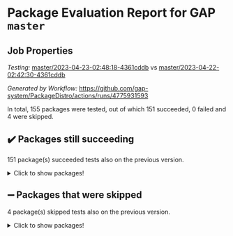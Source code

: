 # Package Evaluation Report for GAP `master`

## Job Properties

*Testing:* [master/2023-04-23-02:48:18-4361cddb](https://github.com/gap-system/PackageDistro/blob/data/reports/master/2023-04-23-02:48:18-4361cddb) vs [master/2023-04-22-02:42:30-4361cddb](https://github.com/gap-system/PackageDistro/blob/data/reports/master/2023-04-22-02:42:30-4361cddb)

*Generated by Workflow:* https://github.com/gap-system/PackageDistro/actions/runs/4775931593

In total, 155 packages were tested, out of which 151 succeeded, 0 failed and 4 were skipped.

## :heavy_check_mark: Packages still succeeding

151 package(s) succeeded tests also on the previous version.
<details><summary>Click to show packages!</summary>

- 4ti2interface 2023.02-04 [(success)](https://github.com/gap-system/PackageDistro/actions/runs/4775931593/jobs/8490699248)
- ace 5.6.2 [(success)](https://github.com/gap-system/PackageDistro/actions/runs/4775931593/jobs/8490699318)
- aclib 1.3.2 [(success)](https://github.com/gap-system/PackageDistro/actions/runs/4775931593/jobs/8490699377)
- agt 0.3.1 [(success)](https://github.com/gap-system/PackageDistro/actions/runs/4775931593/jobs/8490699425)
- alnuth 3.2.1 [(success)](https://github.com/gap-system/PackageDistro/actions/runs/4775931593/jobs/8490699489)
- anupq 3.3.0 [(success)](https://github.com/gap-system/PackageDistro/actions/runs/4775931593/jobs/8490699547)
- atlasrep 2.1.6 [(success)](https://github.com/gap-system/PackageDistro/actions/runs/4775931593/jobs/8490699613)
- autodoc 2022.10.20 [(success)](https://github.com/gap-system/PackageDistro/actions/runs/4775931593/jobs/8490699675)
- automata 1.15 [(success)](https://github.com/gap-system/PackageDistro/actions/runs/4775931593/jobs/8490699751)
- automgrp 1.3.2 [(success)](https://github.com/gap-system/PackageDistro/actions/runs/4775931593/jobs/8490699811)
- autpgrp 1.11 [(success)](https://github.com/gap-system/PackageDistro/actions/runs/4775931593/jobs/8490699863)
- cap 2023.04-04 [(success)](https://github.com/gap-system/PackageDistro/actions/runs/4775931593/jobs/8490699920)
- caratinterface 2.3.5 [(success)](https://github.com/gap-system/PackageDistro/actions/runs/4775931593/jobs/8490699994)
- cddinterface 2022.11.01 [(success)](https://github.com/gap-system/PackageDistro/actions/runs/4775931593/jobs/8490700051)
- circle 1.6.6 [(success)](https://github.com/gap-system/PackageDistro/actions/runs/4775931593/jobs/8490700112)
- classicpres 1.22 [(success)](https://github.com/gap-system/PackageDistro/actions/runs/4775931593/jobs/8490700175)
- cohomolo 1.6.11 [(success)](https://github.com/gap-system/PackageDistro/actions/runs/4775931593/jobs/8490700256)
- congruence 1.2.5 [(success)](https://github.com/gap-system/PackageDistro/actions/runs/4775931593/jobs/8490700312)
- corelg 1.56 [(success)](https://github.com/gap-system/PackageDistro/actions/runs/4775931593/jobs/8490700382)
- crime 1.6 [(success)](https://github.com/gap-system/PackageDistro/actions/runs/4775931593/jobs/8490700453)
- crisp 1.4.6 [(success)](https://github.com/gap-system/PackageDistro/actions/runs/4775931593/jobs/8490700540)
- crypting 0.10.4 [(success)](https://github.com/gap-system/PackageDistro/actions/runs/4775931593/jobs/8490700601)
- cryst 4.1.26 [(success)](https://github.com/gap-system/PackageDistro/actions/runs/4775931593/jobs/8490700678)
- crystcat 1.1.10 [(success)](https://github.com/gap-system/PackageDistro/actions/runs/4775931593/jobs/8490700754)
- ctbllib 1.3.5 [(success)](https://github.com/gap-system/PackageDistro/actions/runs/4775931593/jobs/8490700831)
- cubefree 1.19 [(success)](https://github.com/gap-system/PackageDistro/actions/runs/4775931593/jobs/8490700924)
- curlinterface 2.3.1 [(success)](https://github.com/gap-system/PackageDistro/actions/runs/4775931593/jobs/8490701008)
- cvec 2.8.1 [(success)](https://github.com/gap-system/PackageDistro/actions/runs/4775931593/jobs/8490701086)
- datastructures 0.3.0 [(success)](https://github.com/gap-system/PackageDistro/actions/runs/4775931593/jobs/8490701181)
- deepthought 1.0.6 [(success)](https://github.com/gap-system/PackageDistro/actions/runs/4775931593/jobs/8490701267)
- design 1.8 [(success)](https://github.com/gap-system/PackageDistro/actions/runs/4775931593/jobs/8490701360)
- difsets 2.3.1 [(success)](https://github.com/gap-system/PackageDistro/actions/runs/4775931593/jobs/8490701447)
- digraphs 1.6.2 [(success)](https://github.com/gap-system/PackageDistro/actions/runs/4775931593/jobs/8490701535)
- edim 1.3.7 [(success)](https://github.com/gap-system/PackageDistro/actions/runs/4775931593/jobs/8490701606)
- example 4.3.4 [(success)](https://github.com/gap-system/PackageDistro/actions/runs/4775931593/jobs/8490701684)
- examplesforhomalg 2023.02-04 [(success)](https://github.com/gap-system/PackageDistro/actions/runs/4775931593/jobs/8490701756)
- factint 1.6.3 [(success)](https://github.com/gap-system/PackageDistro/actions/runs/4775931593/jobs/8490701879)
- ferret 1.0.9 [(success)](https://github.com/gap-system/PackageDistro/actions/runs/4775931593/jobs/8490701949)
- fga 1.5.0 [(success)](https://github.com/gap-system/PackageDistro/actions/runs/4775931593/jobs/8490702025)
- fining 1.5.5 [(success)](https://github.com/gap-system/PackageDistro/actions/runs/4775931593/jobs/8490702091)
- float 1.0.3 [(success)](https://github.com/gap-system/PackageDistro/actions/runs/4775931593/jobs/8490702169)
- format 1.4.3 [(success)](https://github.com/gap-system/PackageDistro/actions/runs/4775931593/jobs/8490702235)
- forms 1.2.9 [(success)](https://github.com/gap-system/PackageDistro/actions/runs/4775931593/jobs/8490702294)
- fplsa 1.2.6 [(success)](https://github.com/gap-system/PackageDistro/actions/runs/4775931593/jobs/8490702364)
- fr 2.4.12 [(success)](https://github.com/gap-system/PackageDistro/actions/runs/4775931593/jobs/8490702422)
- francy 2.0.3 [(success)](https://github.com/gap-system/PackageDistro/actions/runs/4775931593/jobs/8490702496)
- fwtree 1.3 [(success)](https://github.com/gap-system/PackageDistro/actions/runs/4775931593/jobs/8490702557)
- gapdoc 1.6.6 [(success)](https://github.com/gap-system/PackageDistro/actions/runs/4775931593/jobs/8490702615)
- gauss 2023.02-04 [(success)](https://github.com/gap-system/PackageDistro/actions/runs/4775931593/jobs/8490702672)
- gaussforhomalg 2023.02-04 [(success)](https://github.com/gap-system/PackageDistro/actions/runs/4775931593/jobs/8490702739)
- gbnp 1.0.5 [(success)](https://github.com/gap-system/PackageDistro/actions/runs/4775931593/jobs/8490702808)
- generalizedmorphismsforcap 2023.03-01 [(success)](https://github.com/gap-system/PackageDistro/actions/runs/4775931593/jobs/8490702857)
- genss 1.6.8 [(success)](https://github.com/gap-system/PackageDistro/actions/runs/4775931593/jobs/8490702915)
- gradedmodules 2023.02-04 [(success)](https://github.com/gap-system/PackageDistro/actions/runs/4775931593/jobs/8490702979)
- gradedringforhomalg 2023.02-04 [(success)](https://github.com/gap-system/PackageDistro/actions/runs/4775931593/jobs/8490703046)
- grape 4.9.0 [(success)](https://github.com/gap-system/PackageDistro/actions/runs/4775931593/jobs/8490703114)
- groupoids 1.73 [(success)](https://github.com/gap-system/PackageDistro/actions/runs/4775931593/jobs/8490703185)
- grpconst 2.6.4 [(success)](https://github.com/gap-system/PackageDistro/actions/runs/4775931593/jobs/8490703253)
- guarana 0.96.3 [(success)](https://github.com/gap-system/PackageDistro/actions/runs/4775931593/jobs/8490703326)
- guava 3.18 [(success)](https://github.com/gap-system/PackageDistro/actions/runs/4775931593/jobs/8490703386)
- hap 1.55 [(success)](https://github.com/gap-system/PackageDistro/actions/runs/4775931593/jobs/8490703464)
- hapcryst 0.1.15 [(success)](https://github.com/gap-system/PackageDistro/actions/runs/4775931593/jobs/8490703533)
- hecke 1.5.3 [(success)](https://github.com/gap-system/PackageDistro/actions/runs/4775931593/jobs/8490703598)
- help 3.5 [(success)](https://github.com/gap-system/PackageDistro/actions/runs/4775931593/jobs/8490703661)
- homalg 2023.02-05 [(success)](https://github.com/gap-system/PackageDistro/actions/runs/4775931593/jobs/8490703736)
- homalgtocas 2023.02-04 [(success)](https://github.com/gap-system/PackageDistro/actions/runs/4775931593/jobs/8490703791)
- idrel 2.45 [(success)](https://github.com/gap-system/PackageDistro/actions/runs/4775931593/jobs/8490703846)
- images 1.3.1 [(success)](https://github.com/gap-system/PackageDistro/actions/runs/4775931593/jobs/8490703925)
- intpic 0.3.0 [(success)](https://github.com/gap-system/PackageDistro/actions/runs/4775931593/jobs/8490703983)
- io 4.8.1 [(success)](https://github.com/gap-system/PackageDistro/actions/runs/4775931593/jobs/8490704049)
- io_forhomalg 2023.02-04 [(success)](https://github.com/gap-system/PackageDistro/actions/runs/4775931593/jobs/8490704121)
- irredsol 1.4.4 [(success)](https://github.com/gap-system/PackageDistro/actions/runs/4775931593/jobs/8490704183)
- json 2.1.1 [(success)](https://github.com/gap-system/PackageDistro/actions/runs/4775931593/jobs/8490704238)
- jupyterkernel 1.5.0 [(success)](https://github.com/gap-system/PackageDistro/actions/runs/4775931593/jobs/8490704296)
- jupyterviz 1.5.6 [(success)](https://github.com/gap-system/PackageDistro/actions/runs/4775931593/jobs/8490704354)
- kan 1.35 [(success)](https://github.com/gap-system/PackageDistro/actions/runs/4775931593/jobs/8490704415)
- kbmag 1.5.11 [(success)](https://github.com/gap-system/PackageDistro/actions/runs/4775931593/jobs/8490704500)
- laguna 3.9.6 [(success)](https://github.com/gap-system/PackageDistro/actions/runs/4775931593/jobs/8490704548)
- liealgdb 2.2.1 [(success)](https://github.com/gap-system/PackageDistro/actions/runs/4775931593/jobs/8490704595)
- liepring 2.8 [(success)](https://github.com/gap-system/PackageDistro/actions/runs/4775931593/jobs/8490704667)
- liering 2.4.2 [(success)](https://github.com/gap-system/PackageDistro/actions/runs/4775931593/jobs/8490704735)
- linearalgebraforcap 2023.03-06 [(success)](https://github.com/gap-system/PackageDistro/actions/runs/4775931593/jobs/8490704796)
- localizeringforhomalg 2023.02-04 [(success)](https://github.com/gap-system/PackageDistro/actions/runs/4775931593/jobs/8490704859)
- loops 3.4.3 [(success)](https://github.com/gap-system/PackageDistro/actions/runs/4775931593/jobs/8490704940)
- lpres 1.0.3 [(success)](https://github.com/gap-system/PackageDistro/actions/runs/4775931593/jobs/8490705000)
- majoranaalgebras 1.5.1 [(success)](https://github.com/gap-system/PackageDistro/actions/runs/4775931593/jobs/8490705064)
- mapclass 1.4.6 [(success)](https://github.com/gap-system/PackageDistro/actions/runs/4775931593/jobs/8490705130)
- matgrp 0.70 [(success)](https://github.com/gap-system/PackageDistro/actions/runs/4775931593/jobs/8490705194)
- matricesforhomalg 2023.02-04 [(success)](https://github.com/gap-system/PackageDistro/actions/runs/4775931593/jobs/8490705303)
- modisom 2.5.4 [(success)](https://github.com/gap-system/PackageDistro/actions/runs/4775931593/jobs/8490705390)
- modulepresentationsforcap 2023.03-01 [(success)](https://github.com/gap-system/PackageDistro/actions/runs/4775931593/jobs/8490705463)
- modules 2023.02-04 [(success)](https://github.com/gap-system/PackageDistro/actions/runs/4775931593/jobs/8490705524)
- monoidalcategories 2023.04-01 [(success)](https://github.com/gap-system/PackageDistro/actions/runs/4775931593/jobs/8490705594)
- nconvex 2022.09-01 [(success)](https://github.com/gap-system/PackageDistro/actions/runs/4775931593/jobs/8490705658)
- nilmat 1.4.2 [(success)](https://github.com/gap-system/PackageDistro/actions/runs/4775931593/jobs/8490705729)
- nock 1.5 [(success)](https://github.com/gap-system/PackageDistro/actions/runs/4775931593/jobs/8490705778)
- normalizinterface 1.3.5 [(success)](https://github.com/gap-system/PackageDistro/actions/runs/4775931593/jobs/8490705831)
- nq 2.5.10 [(success)](https://github.com/gap-system/PackageDistro/actions/runs/4775931593/jobs/8490705881)
- numericalsgps 1.3.1 [(success)](https://github.com/gap-system/PackageDistro/actions/runs/4775931593/jobs/8490705947)
- openmath 11.5.3 [(success)](https://github.com/gap-system/PackageDistro/actions/runs/4775931593/jobs/8490706005)
- orb 4.9.0 [(success)](https://github.com/gap-system/PackageDistro/actions/runs/4775931593/jobs/8490706063)
- packagemanager 1.4.1 [(success)](https://github.com/gap-system/PackageDistro/actions/runs/4775931593/jobs/8490706130)
- patternclass 2.4.3 [(success)](https://github.com/gap-system/PackageDistro/actions/runs/4775931593/jobs/8490706191)
- permut 2.0.4 [(success)](https://github.com/gap-system/PackageDistro/actions/runs/4775931593/jobs/8490706256)
- polenta 1.3.10 [(success)](https://github.com/gap-system/PackageDistro/actions/runs/4775931593/jobs/8490706309)
- polymaking 0.8.6 [(success)](https://github.com/gap-system/PackageDistro/actions/runs/4775931593/jobs/8490706358)
- primgrp 3.4.4 [(success)](https://github.com/gap-system/PackageDistro/actions/runs/4775931593/jobs/8490706417)
- profiling 2.5.2 [(success)](https://github.com/gap-system/PackageDistro/actions/runs/4775931593/jobs/8490706482)
- qpa 1.34 [(success)](https://github.com/gap-system/PackageDistro/actions/runs/4775931593/jobs/8490706543)
- quagroup 1.8.3 [(success)](https://github.com/gap-system/PackageDistro/actions/runs/4775931593/jobs/8490706603)
- radiroot 2.9 [(success)](https://github.com/gap-system/PackageDistro/actions/runs/4775931593/jobs/8490706667)
- rcwa 4.7.1 [(success)](https://github.com/gap-system/PackageDistro/actions/runs/4775931593/jobs/8490706727)
- rds 1.8 [(success)](https://github.com/gap-system/PackageDistro/actions/runs/4775931593/jobs/8490706794)
- recog 1.4.2 [(success)](https://github.com/gap-system/PackageDistro/actions/runs/4775931593/jobs/8490706864)
- repndecomp 1.3.0 [(success)](https://github.com/gap-system/PackageDistro/actions/runs/4775931593/jobs/8490706924)
- repsn 3.1.1 [(success)](https://github.com/gap-system/PackageDistro/actions/runs/4775931593/jobs/8490707008)
- resclasses 4.7.3 [(success)](https://github.com/gap-system/PackageDistro/actions/runs/4775931593/jobs/8490707095)
- ringsforhomalg 2023.02-05 [(success)](https://github.com/gap-system/PackageDistro/actions/runs/4775931593/jobs/8490707171)
- sco 2023.02-04 [(success)](https://github.com/gap-system/PackageDistro/actions/runs/4775931593/jobs/8490707215)
- scscp 2.4.1 [(success)](https://github.com/gap-system/PackageDistro/actions/runs/4775931593/jobs/8490707268)
- semigroups 5.2.1 [(success)](https://github.com/gap-system/PackageDistro/actions/runs/4775931593/jobs/8490707328)
- sglppow 2.3 [(success)](https://github.com/gap-system/PackageDistro/actions/runs/4775931593/jobs/8490707384)
- sgpviz 0.999.5 [(success)](https://github.com/gap-system/PackageDistro/actions/runs/4775931593/jobs/8490707435)
- simpcomp 2.1.14 [(success)](https://github.com/gap-system/PackageDistro/actions/runs/4775931593/jobs/8490707488)
- singular 2023.02.09 [(success)](https://github.com/gap-system/PackageDistro/actions/runs/4775931593/jobs/8490707545)
- sl2reps 1.1 [(success)](https://github.com/gap-system/PackageDistro/actions/runs/4775931593/jobs/8490707594)
- sla 1.5.3 [(success)](https://github.com/gap-system/PackageDistro/actions/runs/4775931593/jobs/8490707627)
- smallgrp 1.5.2 [(success)](https://github.com/gap-system/PackageDistro/actions/runs/4775931593/jobs/8490707751)
- smallsemi 0.6.13 [(success)](https://github.com/gap-system/PackageDistro/actions/runs/4775931593/jobs/8490707986)
- sonata 2.9.6 [(success)](https://github.com/gap-system/PackageDistro/actions/runs/4775931593/jobs/8490708110)
- sophus 1.27 [(success)](https://github.com/gap-system/PackageDistro/actions/runs/4775931593/jobs/8490708205)
- spinsym 1.5.2 [(success)](https://github.com/gap-system/PackageDistro/actions/runs/4775931593/jobs/8490708370)
- standardff 0.9.4 [(success)](https://github.com/gap-system/PackageDistro/actions/runs/4775931593/jobs/8490708535)
- symbcompcc 1.3.2 [(success)](https://github.com/gap-system/PackageDistro/actions/runs/4775931593/jobs/8490708661)
- thelma 1.3 [(success)](https://github.com/gap-system/PackageDistro/actions/runs/4775931593/jobs/8490708781)
- tomlib 1.2.9 [(success)](https://github.com/gap-system/PackageDistro/actions/runs/4775931593/jobs/8490708880)
- toolsforhomalg 2023.03-01 [(success)](https://github.com/gap-system/PackageDistro/actions/runs/4775931593/jobs/8490708987)
- toric 1.9.5 [(success)](https://github.com/gap-system/PackageDistro/actions/runs/4775931593/jobs/8490709092)
- toricvarieties 2022.07.13 [(success)](https://github.com/gap-system/PackageDistro/actions/runs/4775931593/jobs/8490709172)
- transgrp 3.6.4 [(success)](https://github.com/gap-system/PackageDistro/actions/runs/4775931593/jobs/8490709268)
- ugaly 4.0.3 [(success)](https://github.com/gap-system/PackageDistro/actions/runs/4775931593/jobs/8490709365)
- unipot 1.5 [(success)](https://github.com/gap-system/PackageDistro/actions/runs/4775931593/jobs/8490709445)
- unitlib 4.2.0 [(success)](https://github.com/gap-system/PackageDistro/actions/runs/4775931593/jobs/8490709531)
- utils 0.82 [(success)](https://github.com/gap-system/PackageDistro/actions/runs/4775931593/jobs/8490709618)
- uuid 0.7 [(success)](https://github.com/gap-system/PackageDistro/actions/runs/4775931593/jobs/8490709701)
- walrus 0.9991 [(success)](https://github.com/gap-system/PackageDistro/actions/runs/4775931593/jobs/8490709790)
- wedderga 4.10.3 [(success)](https://github.com/gap-system/PackageDistro/actions/runs/4775931593/jobs/8490709894)
- xmod 2.91 [(success)](https://github.com/gap-system/PackageDistro/actions/runs/4775931593/jobs/8490709984)
- xmodalg 1.23 [(success)](https://github.com/gap-system/PackageDistro/actions/runs/4775931593/jobs/8490710074)
- yangbaxter 0.10.3 [(success)](https://github.com/gap-system/PackageDistro/actions/runs/4775931593/jobs/8490710156)
- zeromqinterface 0.14 [(success)](https://github.com/gap-system/PackageDistro/actions/runs/4775931593/jobs/8490710238)
</details>

## :heavy_minus_sign: Packages that were skipped

4 package(s) skipped tests also on the previous version.
<details><summary>Click to show packages!</summary>

- browse 1.8.21 [(skipped)](https://github.com/gap-system/PackageDistro/actions/runs/4775931593/jobs/8490598339)
- itc 1.5.1 [(skipped)](https://github.com/gap-system/PackageDistro/actions/runs/4775931593/jobs/8490598339)
- polycyclic 2.16 [(skipped)](https://github.com/gap-system/PackageDistro/actions/runs/4775931593/jobs/8490598339)
- xgap 4.31 [(skipped)](https://github.com/gap-system/PackageDistro/actions/runs/4775931593/jobs/8490598339)
</details>

